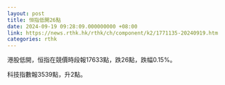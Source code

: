 ```yaml
---
layout: post
title: 恒指低開26點
date: 2024-09-19 09:28:09.000000000 +08:00
link: https://news.rthk.hk/rthk/ch/component/k2/1771135-20240919.htm
categories: rthk
---
```


港股低開，恒指在競價時段報17633點，跌26點，跌幅0.15%。

科技指數報3539點，升2點。
